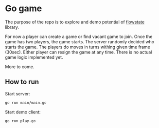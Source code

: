 # Go game 

The purpose of the repo is to explore and demo potential of [flowstate](https://github.com/makasim/flowstate) library.

For now a player can create a game or find vacant game to join. 
Once the game has two players, the game starts. 
The server randomly decided who starts the game.
The players do moves in turns withing given time frame (30sec).
Either player can resign the game at any time.
There is no actual game logic implemented yet.

More to come.

## How to run

Start server:
```bash
go run main/main.go 
```

Start demo client: 
```bash
go run play.go
```